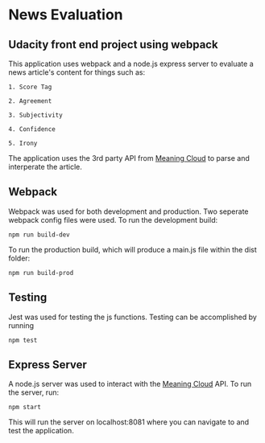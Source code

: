 # News Evaluation
## Udacity front end project using webpack
This application uses webpack and a node.js express server 
to evaluate a news article's content for things such as:

    1. Score Tag

    2. Agreement

    3. Subjectivity

    4. Confidence

    5. Irony

The application uses the 3rd party API from [Meaning Cloud](http://meaningcloud.com)
to parse and interperate the article. 

## Webpack
Webpack was used for both development and production. Two seperate webpack config files were
used. 
To run the development build:
```
npm run build-dev
```
To run the production build, which will produce a main.js file within the dist folder:
```
npm run build-prod
```

## Testing
Jest was used for testing the js functions. Testing can be accomplished by running
```
npm test
```

## Express Server
A node.js server was used to interact with the [Meaning Cloud](http://meaningcloud.com) API. To run the server, run:
```
npm start
```
This will run the server on localhost:8081 where you can navigate to and test the application.


